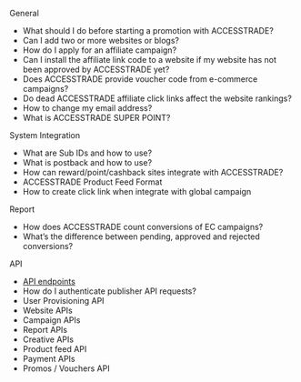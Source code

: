 General
  - What should I do before starting a promotion with ACCESSTRADE?
  - Can I add two or more websites or blogs?
  - How do I apply for an affiliate campaign?
  - Can I install the affiliate link code to a website if my website has not been approved by ACCESSTRADE yet?
  - Does ACCESSTRADE provide voucher code from e-commerce campaigns?
  - Do dead ACCESSTRADE affiliate click links affect the website rankings?
  - How to change my email address?
  - What is ACCESSTRADE SUPER POINT?

System Integration
  - What are Sub IDs and how to use?
  - What is postback and how to use?
  - How can reward/point/cashback sites integrate with ACCESSTRADE?
  - ACCESSTRADE Product Feed Format
  - How to create click link when integrate with global campaign

Report
  - How does ACCESSTRADE count conversions of EC campaigns?
  - What’s the difference between pending, approved and rejected conversions?

API
  - [API endpoints](./API-endpoints.md)
  - How do I authenticate publisher API requests?
  - User Provisioning API
  - Website APIs
  - Campaign APIs
  - Report APIs
  - Creative APIs
  - Product feed API
  - Payment APIs
  - Promos / Vouchers API

